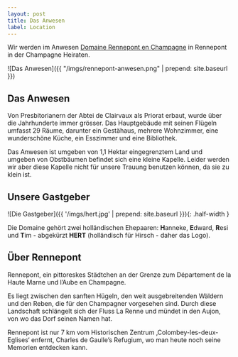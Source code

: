 ```yaml
---
layout: post
title: Das Anwesen
label: Location
---
```


Wir werden im Anwesen [Domaine Rennepont en Champagne](http://domainerennepont.com/de/) in Rennepont in der Champagne
Heiraten.

![Das Anwesen]({{ "/imgs/rennepont-anwesen.png" | prepend: site.baseurl }})

## Das Anwesen

Von Presbitorianern der Abtei de Clairvaux als Priorat erbaut, wurde über die Jahrhunderte immer grösser. Das Hauptgebäude mit seinen Flügeln umfasst 29 Räume,
darunter ein Gestähaus, mehrere Wohnzimmer, eine wunderschöne Küche, ein Esszimmer und eine Bibliothek.

Das Anwesen ist umgeben von 1,1 Hektar eingegrenztem Land und umgeben von Obstbäumen befindet sich eine kleine Kapelle. Leider werden wir aber diese Kapelle
nicht für unsere Trauung benutzen können, da sie zu klein ist.

## Unsere Gastgeber

![Die Gastgeber]({{ '/imgs/hert.jpg' | prepend: site.baseurl }}){: .half-width }

Die Domaine gehört zwei holländischen Ehepaaren: **H**anneke, **E**dward, **R**esi und **T**im - abgekürzt **HERT** (holländisch für Hirsch - daher das Logo).

## Über Rennepont
Rennepont, ein pittoreskes Städtchen an der Grenze zum Département de  la Haute Marne und l’Aube en Champagne.

Es liegt zwischen den sanften Hügeln, den weit ausgebreitenden Wäldern und den Reben, die für den Champagner vorgesehen sind. Durch diese Landschaft schlängelt sich der Fluss La Renne und mündet in den Aujon, von wo das Dorf seinen Namen hat.

Rennepont ist nur 7 km vom Historischen Zentrum ‚Colombey-les-deux-Eglises‘ enfernt, Charles de Gaulle’s Refugium, wo man heute noch seine Memorien entdecken kann.



